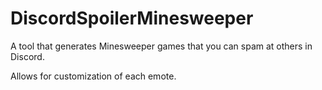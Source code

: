 # DiscordSpoilerMinesweeper
A tool that generates Minesweeper games that you can spam at others in Discord.

Allows for customization of each emote.
